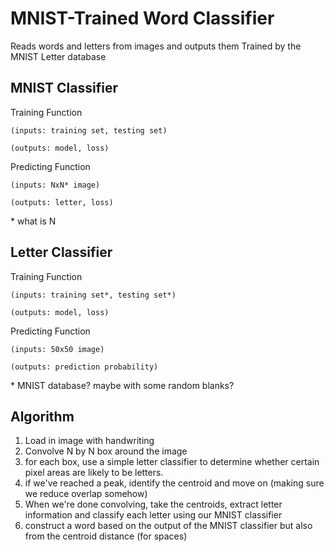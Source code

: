 # MNIST-Trained Word Classifier

Reads words and letters from images and outputs them
Trained by the MNIST Letter database

## MNIST Classifier

Training Function

    (inputs: training set, testing set)

    (outputs: model, loss)

Predicting Function

    (inputs: NxN* image)

    (outputs: letter, loss)

\* what is N

## Letter Classifier

Training Function

    (inputs: training set*, testing set*)

    (outputs: model, loss)

Predicting Function

    (inputs: 50x50 image)

    (outputs: prediction probability)

\* MNIST database? maybe with some random blanks?

## Algorithm

1. Load in image with handwriting
2. Convolve N by N box around the image
  1. for each box, use a simple letter classifier to determine whether certain pixel areas are likely to be letters.
  2. if we've reached a peak, identify the centroid and move on (making sure we reduce overlap somehow)
3. When we're done convolving, take the centroids, extract letter information and classify each letter using our MNIST classifier
4. construct a word based on the output of the MNIST classifier but also from the centroid distance (for spaces)
